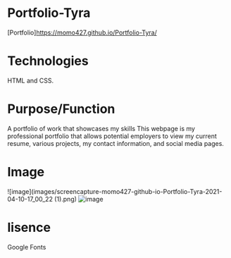 # Portfolio-Tyra


[Portfolio]https://momo427.github.io/Portfolio-Tyra/

# Technologies
HTML and CSS.

# Purpose/Function 
A portfolio of work that showcases my skills 
This webpage is my professional portfolio that allows potential employers to view my current resume, various projects, my contact information, and social media pages.

# Image 

![image](images/screencapture-momo427-github-io-Portfolio-Tyra-2021-04-10-17_00_22 (1).png)
![image](images/screencapture-momo427-github-io-Portfolio-Tyra-2021-04-10-17_01_40.pngg)

# lisence

Google Fonts